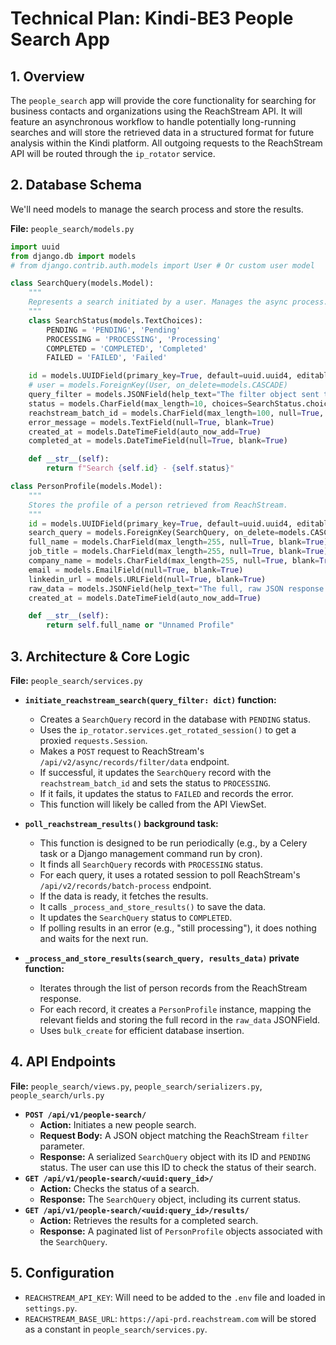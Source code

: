 # Technical Plan: Kindi-BE3 People Search App

## 1. Overview

The `people_search` app will provide the core functionality for searching for business contacts and organizations using the ReachStream API. It will feature an asynchronous workflow to handle potentially long-running searches and will store the retrieved data in a structured format for future analysis within the Kindi platform. All outgoing requests to the ReachStream API will be routed through the `ip_rotator` service.

## 2. Database Schema

We'll need models to manage the search process and store the results.

**File:** `people_search/models.py`

```python
import uuid
from django.db import models
# from django.contrib.auth.models import User # Or custom user model

class SearchQuery(models.Model):
    """
    Represents a search initiated by a user. Manages the async process.
    """
    class SearchStatus(models.TextChoices):
        PENDING = 'PENDING', 'Pending'
        PROCESSING = 'PROCESSING', 'Processing'
        COMPLETED = 'COMPLETED', 'Completed'
        FAILED = 'FAILED', 'Failed'

    id = models.UUIDField(primary_key=True, default=uuid.uuid4, editable=False)
    # user = models.ForeignKey(User, on_delete=models.CASCADE)
    query_filter = models.JSONField(help_text="The filter object sent to ReachStream.")
    status = models.CharField(max_length=10, choices=SearchStatus.choices, default=SearchStatus.PENDING)
    reachstream_batch_id = models.CharField(max_length=100, null=True, blank=True, help_text="The batch_process_id from ReachStream.")
    error_message = models.TextField(null=True, blank=True)
    created_at = models.DateTimeField(auto_now_add=True)
    completed_at = models.DateTimeField(null=True, blank=True)

    def __str__(self):
        return f"Search {self.id} - {self.status}"

class PersonProfile(models.Model):
    """
    Stores the profile of a person retrieved from ReachStream.
    """
    id = models.UUIDField(primary_key=True, default=uuid.uuid4, editable=False)
    search_query = models.ForeignKey(SearchQuery, on_delete=models.CASCADE, related_name="results")
    full_name = models.CharField(max_length=255, null=True, blank=True)
    job_title = models.CharField(max_length=255, null=True, blank=True)
    company_name = models.CharField(max_length=255, null=True, blank=True)
    email = models.EmailField(null=True, blank=True)
    linkedin_url = models.URLField(null=True, blank=True)
    raw_data = models.JSONField(help_text="The full, raw JSON response for this profile.")
    created_at = models.DateTimeField(auto_now_add=True)

    def __str__(self):
        return self.full_name or "Unnamed Profile"
```

## 3. Architecture & Core Logic

**File:** `people_search/services.py`

*   **`initiate_reachstream_search(query_filter: dict)` function:**
    *   Creates a `SearchQuery` record in the database with `PENDING` status.
    *   Uses the `ip_rotator.services.get_rotated_session()` to get a proxied `requests.Session`.
    *   Makes a `POST` request to ReachStream's `/api/v2/async/records/filter/data` endpoint.
    *   If successful, it updates the `SearchQuery` record with the `reachstream_batch_id` and sets the status to `PROCESSING`.
    *   If it fails, it updates the status to `FAILED` and records the error.
    *   This function will likely be called from the API ViewSet.

*   **`poll_reachstream_results()` background task:**
    *   This function is designed to be run periodically (e.g., by a Celery task or a Django management command run by cron).
    *   It finds all `SearchQuery` records with `PROCESSING` status.
    *   For each query, it uses a rotated session to poll ReachStream's `/api/v2/records/batch-process` endpoint.
    *   If the data is ready, it fetches the results.
    *   It calls `_process_and_store_results()` to save the data.
    *   It updates the `SearchQuery` status to `COMPLETED`.
    *   If polling results in an error (e.g., "still processing"), it does nothing and waits for the next run.

*   **`_process_and_store_results(search_query, results_data)` private function:**
    *   Iterates through the list of person records from the ReachStream response.
    *   For each record, it creates a `PersonProfile` instance, mapping the relevant fields and storing the full record in the `raw_data` JSONField.
    *   Uses `bulk_create` for efficient database insertion.

## 4. API Endpoints

**File:** `people_search/views.py`, `people_search/serializers.py`, `people_search/urls.py`

*   **`POST /api/v1/people-search/`**
    *   **Action:** Initiates a new people search.
    *   **Request Body:** A JSON object matching the ReachStream `filter` parameter.
    *   **Response:** A serialized `SearchQuery` object with its ID and `PENDING` status. The user can use this ID to check the status of their search.
*   **`GET /api/v1/people-search/<uuid:query_id>/`**
    *   **Action:** Checks the status of a search.
    *   **Response:** The `SearchQuery` object, including its current status.
*   **`GET /api/v1/people-search/<uuid:query_id>/results/`**
    *   **Action:** Retrieves the results for a completed search.
    *   **Response:** A paginated list of `PersonProfile` objects associated with the `SearchQuery`.

## 5. Configuration

*   `REACHSTREAM_API_KEY`: Will need to be added to the `.env` file and loaded in `settings.py`.
*   `REACHSTREAM_BASE_URL`: `https://api-prd.reachstream.com` will be stored as a constant in `people_search/services.py`.
